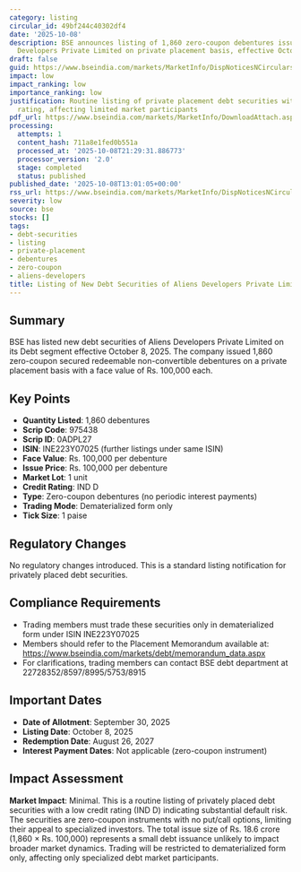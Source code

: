```yaml
---
category: listing
circular_id: 49bf244c40302df4
date: '2025-10-08'
description: BSE announces listing of 1,860 zero-coupon debentures issued by Aliens
  Developers Private Limited on private placement basis, effective October 8, 2025.
draft: false
guid: https://www.bseindia.com/markets/MarketInfo/DispNoticesNCirculars.aspx?Noticeid={4903DB3B-87C3-4046-8739-B9306D8F187F}&noticeno=20251008-46&dt=10/08/2025&icount=46&totcount=68&flag=0
impact: low
impact_ranking: low
importance_ranking: low
justification: Routine listing of private placement debt securities with IND D credit
  rating, affecting limited market participants
pdf_url: https://www.bseindia.com/markets/MarketInfo/DownloadAttach.aspx?id=20251008-46&attachedId=
processing:
  attempts: 1
  content_hash: 711a8e1fed0b551a
  processed_at: '2025-10-08T21:29:31.886773'
  processor_version: '2.0'
  stage: completed
  status: published
published_date: '2025-10-08T13:01:05+00:00'
rss_url: https://www.bseindia.com/markets/MarketInfo/DispNoticesNCirculars.aspx?Noticeid={4903DB3B-87C3-4046-8739-B9306D8F187F}&noticeno=20251008-46&dt=10/08/2025&icount=46&totcount=68&flag=0
severity: low
source: bse
stocks: []
tags:
- debt-securities
- listing
- private-placement
- debentures
- zero-coupon
- aliens-developers
title: Listing of New Debt Securities of Aliens Developers Private Limited
---
```


## Summary

BSE has listed new debt securities of Aliens Developers Private Limited on its Debt segment effective October 8, 2025. The company issued 1,860 zero-coupon secured redeemable non-convertible debentures on a private placement basis with a face value of Rs. 100,000 each.

## Key Points

- **Quantity Listed**: 1,860 debentures
- **Scrip Code**: 975438
- **Scrip ID**: 0ADPL27
- **ISIN**: INE223Y07025 (further listings under same ISIN)
- **Face Value**: Rs. 100,000 per debenture
- **Issue Price**: Rs. 100,000 per debenture
- **Market Lot**: 1 unit
- **Credit Rating**: IND D
- **Type**: Zero-coupon debentures (no periodic interest payments)
- **Trading Mode**: Dematerialized form only
- **Tick Size**: 1 paise

## Regulatory Changes

No regulatory changes introduced. This is a standard listing notification for privately placed debt securities.

## Compliance Requirements

- Trading members must trade these securities only in dematerialized form under ISIN INE223Y07025
- Members should refer to the Placement Memorandum available at: https://www.bseindia.com/markets/debt/memorandum_data.aspx
- For clarifications, trading members can contact BSE debt department at 22728352/8597/8995/5753/8915

## Important Dates

- **Date of Allotment**: September 30, 2025
- **Listing Date**: October 8, 2025
- **Redemption Date**: August 26, 2027
- **Interest Payment Dates**: Not applicable (zero-coupon instrument)

## Impact Assessment

**Market Impact**: Minimal. This is a routine listing of privately placed debt securities with a low credit rating (IND D) indicating substantial default risk. The securities are zero-coupon instruments with no put/call options, limiting their appeal to specialized investors. The total issue size of Rs. 18.6 crore (1,860 × Rs. 100,000) represents a small debt issuance unlikely to impact broader market dynamics. Trading will be restricted to dematerialized form only, affecting only specialized debt market participants.